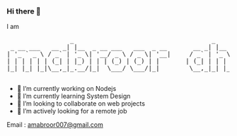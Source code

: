 ### Hi there 👋

<!--
**mabroor007/mabroor007** is a ✨ _special_ ✨ repository because its `README.md` (this file) appears on your GitHub profile.

Here are some ideas to get you started:
-->
I am 
<pre>
                 _                                     _                         _ 
 _ __ ___   __ _| |__  _ __ ___   ___  _ __       __ _| |__  _ __ ___   __ _  __| |
| '_ ` _ \ / _` | '_ \| '__/ _ \ / _ \| '__|     / _` | '_ \| '_ ` _ \ / _` |/ _` |
| | | | | | (_| | |_) | | | (_) | (_) | |       | (_| | | | | | | | | | (_| | (_| |
|_| |_| |_|\__,_|_.__/|_|  \___/ \___/|_|        \__,_|_| |_|_| |_| |_|\__,_|\__,_|

</pre>                                      
- 🔭 I’m currently working on Nodejs 
- 🌱 I’m currently learning System Design
- 👯 I’m looking to collaborate on web projects
- 🤔 I’m actively looking for a remote job

Email : amabroor007@gmail.com
